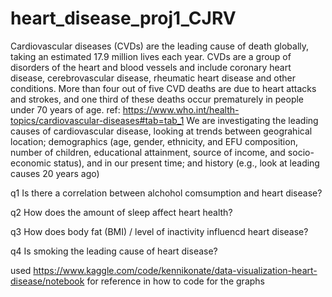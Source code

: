 # heart_disease_proj1_CJRV
Cardiovascular diseases (CVDs) are the leading cause of death globally, taking an estimated 17.9 million lives each year. CVDs are a group of disorders of the heart and blood vessels and include coronary heart disease, cerebrovascular disease, rheumatic heart disease and other conditions. More than four out of five CVD deaths are due to heart attacks and strokes, and one third of these deaths occur prematurely in people under 70 years of age. ref: https://www.who.int/health-topics/cardiovascular-diseases#tab=tab_1
We are investigating the leading causes of cardiovascular disease, looking at trends between 
  geograhical location;
  demographics (age, gender, ethnicity, and EFU composition, number of children, educational attainment, source of income, and socio-economic status), and  in our present time; and
  history (e.g., look at leading causes 20 years ago)

  q1 Is there a correlation between alchohol comsumption and heart disease?

  q2 How does the amount of sleep affect heart health?

  q3 How does body fat (BMI) / level of inactivity influencd heart disease?

  q4 Is smoking the leading cause of heart disease?


used https://www.kaggle.com/code/kennikonate/data-visualization-heart-disease/notebook for reference in how to code for the graphs
